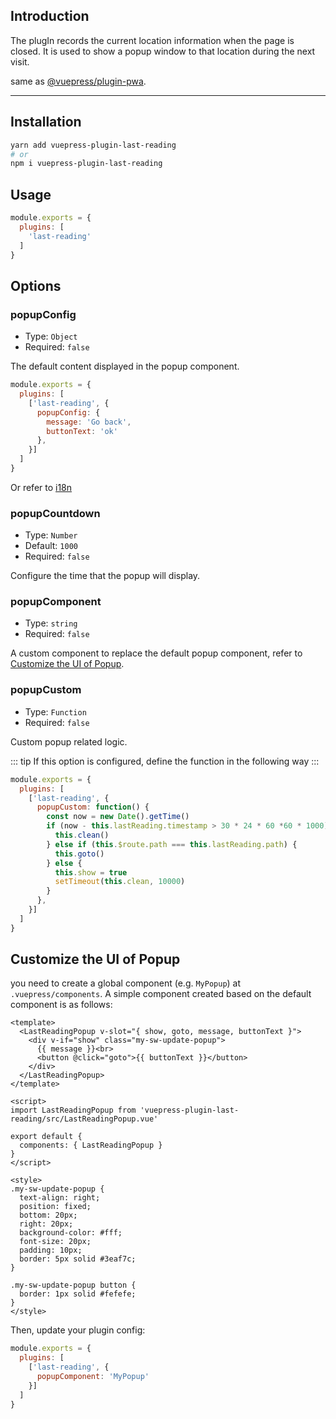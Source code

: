 ## Introduction

The plugIn records the current location information when the page is closed. It is used to show a popup window to that location during the next visit.

same as [@vuepress/plugin-pwa](https://github.com/vuejs/vuepress/tree/master/packages/%40vuepress/plugin-pwa).

---

## Installation

``` sh
yarn add vuepress-plugin-last-reading
# or
npm i vuepress-plugin-last-reading
```

## Usage

``` js
module.exports = {
  plugins: [
    'last-reading'
  ]
}
```

## Options

### popupConfig
- Type: `Object`
- Required: `false`

The default content displayed in the popup component.

``` js
module.exports = {
  plugins: [
    ['last-reading', {
      popupConfig: {
        message: 'Go back',
        buttonText: 'ok'
      },
    }]
  ]
}
```

Or refer to [i18n](../src/i18n.js)

### popupCountdown
- Type: `Number`
- Default: `1000`
- Required: `false`

Configure the time that the popup will display.

### popupComponent
- Type: `string`
- Required: `false`

A custom component to replace the default popup component, refer to [Customize the UI of Popup](#customize-the-ui-of-popup).

### popupCustom
- Type: `Function`
- Required: `false`

Custom popup related logic.

::: tip
If this option is configured, define the function in the following way
:::

``` js
module.exports = {
  plugins: [
    ['last-reading', {
      popupCustom: function() {
        const now = new Date().getTime()
        if (now - this.lastReading.timestamp > 30 * 24 * 60 *60 * 1000) {
          this.clean()
        } else if (this.$route.path === this.lastReading.path) {
          this.goto()
        } else {
          this.show = true
          setTimeout(this.clean, 10000)
        }
      },
    }]
  ]
}
```

## Customize the UI of Popup

you need to create a global component (e.g. `MyPopup`) at `.vuepress/components`. A simple component created based on the default component is as follows:

``` vue
<template>
  <LastReadingPopup v-slot="{ show, goto, message, buttonText }">
    <div v-if="show" class="my-sw-update-popup">
      {{ message }}<br>
      <button @click="goto">{{ buttonText }}</button>
    </div>
  </LastReadingPopup>
</template>

<script>
import LastReadingPopup from 'vuepress-plugin-last-reading/src/LastReadingPopup.vue'

export default {
  components: { LastReadingPopup }
}
</script>

<style>
.my-sw-update-popup {
  text-align: right;
  position: fixed;
  bottom: 20px;
  right: 20px;
  background-color: #fff;
  font-size: 20px;
  padding: 10px;
  border: 5px solid #3eaf7c;
}

.my-sw-update-popup button {
  border: 1px solid #fefefe;
}
</style>
```

Then, update your plugin config:

``` js
module.exports = {
  plugins: [
    ['last-reading', {
      popupComponent: 'MyPopup'
    }]
  ]
}
```
